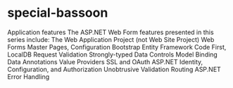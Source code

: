 # special-bassoon
Application features The ASP.NET Web Form features presented in this series include:  The Web Application Project (not Web Site Project) Web Forms Master Pages, Configuration Bootstrap Entity Framework Code First, LocalDB Request Validation Strongly-typed Data Controls Model Binding Data Annotations Value Providers SSL and OAuth ASP.NET Identity, Configuration, and Authorization Unobtrusive Validation Routing ASP.NET Error Handling
